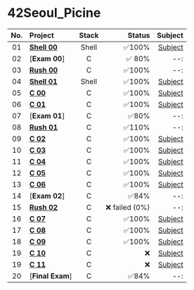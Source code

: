 # 42Seoul_Picine	
|No.	|Project							|Stack    |Status   |Subject
|:-:  |:--								  |:-:		  |--:      |--:    |
|01	  |[**Shell 00**](./shell00)	|Shell		|✅100%|[Subject](./shell00/resource/shell00.pdf)|
|02	  |[**Exam 00**]        |C		    |✅ 80%     |--:    |
|03	  |[**Rush 00**](./rush00)	|C		|✅100%    |--:    |
|04	  |[**Shell 01**](./shell01)	|Shell		|✅100%|[Subject](./shell01/resource/shell01.pdf)|
|05	  |[**C 00**](./c00)	  |C		    |✅100%    |[Subject](./c00/resource/c00.pdf)|
|06	  |[**C 01**](./c01)	  |C		    |✅100%    |[Subject](./c01/resource/c01.pdf)|
|07	  |[**Exam 01**]        |C		    |✅80%     |--:        |
|08	  |[**Rush 01**](./rush01)	|C		|✅110%    |--: |
|09	  |[**C 02**](./c01)	  |C		    |✅100%    |[Subject](./c02/resource/c02.pdf)|
|10	  |[**C 03**](./c03)	  |C		    |✅100%    |[Subject](./c03/resource/c03.pdf)|
|11	  |[**C 04**](./c04)	  |C		    |✅100%    |[Subject](./c04/resource/c04.pdf)|
|12	  |[**C 05**](./c05)	  |C		    |✅100%    |[Subject](./c05/resource/c05.pdf)|
|13	  |[**C 06**](./c06)	  |C		    |✅100%    |[Subject](./c06/resource/c06.pdf)|
|14   |[**Exam 02**]        |C		    |✅84%      |--:   
|15	  |[**Rush 02**](./rush02)	|C		|❌ failed (0%)|--: |
|16	  |[**C 07**](./c07)	  |C		    |✅100%    |[Subject](./c07/resource/c07.pdf)|
|17	  |[**C 08**](./c08)	  |C		    |✅100%    |[Subject](./c08/resource/c08.pdf)|
|18	  |[**C 09**](./c09)	  |C		    |✅100%    |[Subject](./c09/resource/c09.pdf)|
|19	  |[**C 10**](./c10)	  |C		    |❌        |[Subject](./c10/resource/c10.pdf)|
|19	  |[**C 11**](./c11)	  |C		    |❌        |[Subject](./c11/resource/c11.pdf)|
|20	  |[**Final Exam**]     |C		    |✅84%     |--:       
